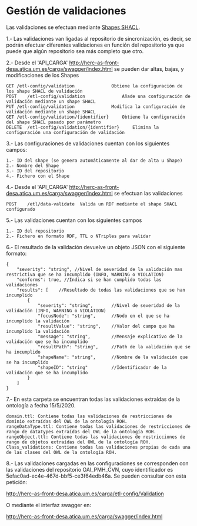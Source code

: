 # Gestión de validaciones

Las validaciones se efectuan mediante [Shapes SHACL](https://www.w3.org/TR/shacl/).	

1.- Las validaciones van ligadas al repositorio de sincronización, es decir, se podrán efectuar diferentes validaciones en función del repositorio ya que puede que algún repositorio sea más completo que otro.

2.- Desde el 'API_CARGA' http://herc-as-front-desa.atica.um.es/carga/swagger/index.html se pueden dar altas, bajas, y modificaciones de los Shapes

	GET	/etl-config/validation 				Obtiene la configuración de los shape SHACL de validación	
	POST 	/etl-config/validation				Añade una configuración de validación mediante un shape SHACL
	PUT	/etl-config/validation				Modifica la configuración de validación mediante un shape SHACL
	GET	/etl-config/validation/{identifier}		Obtiene la configuración del shape SHACL pasado por parámetro
	DELETE	/etl-config/validation/{identifier}		Elimina la configuración una configuración de validación

3.- Las configuraciones de validaciones cuentan con los siguientes campos:

	1.- ID del shape (se genera automáticamente al dar de alta u Shape)
	2.- Nombre del Shape
	3.- ID del repositorio
	4.- Fichero con el Shape
	
4.- Desde el 'API_CARGA' http://herc-as-front-desa.atica.um.es/carga/swagger/index.html se efectuan las validaciones

	POST	/etl/data-validate	Valida un RDF mediante el shape SHACL configurado

5.- Las validaciones cuentan con los siguientes campos

	1.- ID del repositorio
	2.- Fichero en formato RDF, TTL o NTriples para validar
	
6.- El resultado de la validación devuelve un objeto JSON con el siguiente formato:

	{
		"severity": "string", //Nivel de severidad de la validación mas restrictiva que se ha incumplido (INFO, WARNING o VIOLATION)
		"conforms": true, //Indica si se han cumplido todas las validaciones
		"results": [	//Resultado de todas las validaciones que se han incumplido
			{
				"severity": "string",		//Nivel de severidad de la validación (INFO, WARNING o VIOLATION)
				"focusNode": "string",		//Nodo en el que se ha incumplido la validación
				"resultValue": "string",	//Valor del campo que ha incumplido la validación
				"message": "string",		//Mensaje explicativo de la validación que se ha incumplido
				"resultPath": "string",		//Path de la validación que se ha incumplido
				"shapeName": "string",		//Nombre de la validación que se ha incumplido
				"shapeID": "string"			//Identificador de la validación que se ha incumplido
			}
		]
	}
	
7.- En esta carpeta se encuentran todas las validaciones extraídas de la ontología a fecha 15/5/2020.

	domain.ttl: Contiene todas las validaciones de restricciones de dominio extraídas del OWL de la ontología ROH.
	rangeDataType.ttl: Contiene todas las validaciones de restricciones de rango de dataTypes extraídas del OWL de la ontología ROH.
	rangeObject.ttl: Contiene todas las validaciones de restricciones de rango de objetos extraídas del OWL de la ontología ROH.
	Class_validations: Contiene todas las validaciones propias de cada una de las clases del OWL de la ontología ROH.
	
8.- Las validaciones cargadas en las configuraciones se corresponden con las validaciones del repositorio OAI_PMH_CVN, cuyo identificador es 5efac0ad-ec4e-467d-bbf5-ce3f64edb46a.
Se pueden consultar con esta petición:

http://herc-as-front-desa.atica.um.es/carga/etl-config/Validation 

O mediante el interfaz swagger en: 

http://herc-as-front-desa.atica.um.es/carga/swagger/index.html

	

